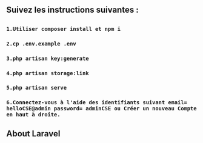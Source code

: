 
<h2>Suivez les instructions suivantes :<h2>
    
### `1.Utiliser composer install et npm i`
### `2.cp .env.example .env`
### `3.php artisan key:generate`
### `4.php artisan storage:link `
### `5.php artisan serve`
### `6.Connectez-vous à l'aide des identifiants suivant email= helloCSE@admin password= adminCSE ou Créer un nouveau Compte en haut à droite.`

## About Laravel
